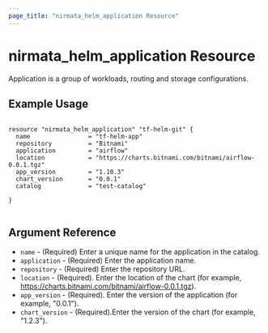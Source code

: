 ```yaml
---
page_title: "nirmata_helm_application Resource"
---
```


# nirmata_helm_application Resource

 Application is a group of workloads, routing and storage configurations.

## Example Usage

```hcl

resource "nirmata_helm_application" "tf-helm-git" {
  name                = "tf-helm-app"
  repository          = "Bitnami"
  application         = "airflow"
  location            = "https://charts.bitnami.com/bitnami/airflow-0.0.1.tgz"
  app_version         = "1.10.3"
  chart_version       = "0.0.1"
  catalog             = "test-catalog"

}


```

## Argument Reference

* `name` - (Required) Enter a unique name for the application in the catalog.
* `application` - (Required) Enter the application name.
* `repository` - (Required)  Enter the repository URL.
* `location` - (Required). Enter the location of the chart (for example, https://charts.bitnami.com/bitnami/airflow-0.0.1.tgz).
* `app_version` - (Required). Enter the version of the application (for example, "0.0.1").
* `chart_version` - (Required).Enter the version of the chart (for example, "1.2.3").